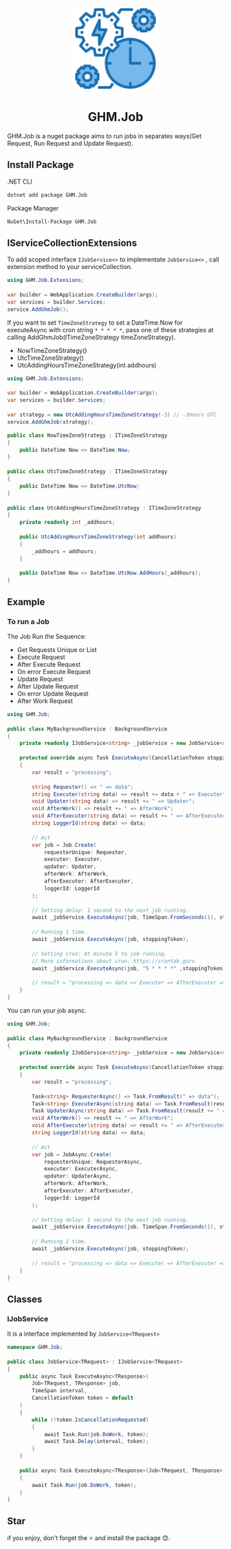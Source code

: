 <p align="center">
<img src="logo.png" alt="logo" width="200px"/>
</p>

<h1 align="center"> GHM.Job </h1>

GHM.Job is a nuget package aims to run jobs in separates ways(Get Request, Run Request and Update Request).

## Install Package

.NET CLI

```sh
dotnet add package GHM.Job
```

Package Manager

```sh
NuGet\Install-Package GHM.Job
```

## IServiceCollectionExtensions

To add scoped interface `IJobService<>` to implementate `JobService<>` , call extension method to your serviceCollection.

```csharp
using GHM.Job.Extensions;

var builder = WebApplication.CreateBuilder(args);
var services = builder.Services;
service.AddGhmJob();
```

If you want to set `TimeZoneStrategy` to set a DateTime.Now for executeAsync with cron string `* * * * *`, pass one of these strategies at calling AddGhmJob(ITimeZoneStrategy timeZoneStrategy).

- NowTimeZoneStrategy()
- UtcTimeZoneStrategy()
- UtcAddingHoursTimeZoneStrategy(int addhours)

```csharp
using GHM.Job.Extensions;

var builder = WebApplication.CreateBuilder(args);
var services = builder.Services;

var strategy = new UtcAddingHoursTimeZoneStrategy(-3) // -3Hours UTC
service.AddGhmJob(strategy);
```

```csharp
public class NowTimeZoneStrategy : ITimeZoneStrategy
{
    public DateTime Now => DateTime.Now;
}

public class UtcTimeZoneStrategy : ITimeZoneStrategy
{
    public DateTime Now => DateTime.UtcNow;
}

public class UtcAddingHoursTimeZoneStrategy : ITimeZoneStrategy
{
    private readonly int _addhours;

    public UtcAddingHoursTimeZoneStrategy(int addhours)
    {
        _addhours = addhours;
    }

    public DateTime Now => DateTime.UtcNow.AddHours(_addhours);
}
```

## Example

### To run a Job

The Job Run the Sequence:

- Get Requests Unique or List
- Execute Request
- After Execute Request
- On error Execute Request
- Update Request
- After Update Request
- On error Update Request
- After Work Request

```csharp
using GHM.Job;

public class MyBackgroundService : BackgroundService
{
    private readonly IJobService<string> _jobService = new JobService<string>();

    protected override async Task ExecuteAsync(CancellationToken stoppingToken)
    {
        var result = "processing";

        string Requester() => " => data";
        string Executer(string data) => result += data + " => Executer";
        void Updater(string data) => result += " => Updater";
        void AfterWork() => result += " => AfterWork";
        void AfterExecuter(string data) => result += " => AfterExecuter";
        string LoggerId(string data) => data;

        // Act
        var job = Job.Create(
            requesterUnique: Requester,
            executer: Executer,
            updater: Updater,
            afterWork: AfterWork,
            afterExecuter: AfterExecuter,
            loggerId: LoggerId
        );

        // Setting delay: 1 second to the next job running.
        await _jobService.ExecuteAsync(job, TimeSpan.FromSeconds(1), stoppingToken);

        // Running 1 time.
        await _jobService.ExecuteAsync(job, stoppingToken);

        // Setting cron: At minute 5 to job running.
        // More informations about cron. https://crontab.guru
        await _jobService.ExecuteAsync(job, "5 * * * *" ,stoppingToken);

        // result = "processing => data => Executer => AfterExecuter => Updater => AfterWork"
    }
}
```

You can run your job async.

```csharp
using GHM.Job;

public class MyBackgroundService : BackgroundService
{
    private readonly IJobService<string> _jobService = new JobService<string>();

    protected override async Task ExecuteAsync(CancellationToken stoppingToken)
    {
        var result = "processing";

        Task<string> RequesterAsync() => Task.FromResult(" => data");
        Task<string> ExecuterAsync(string data) => Task.FromResult(result += data + " => Executer");
        Task UpdaterAsync(string data) => Task.FromResult(result += " => Updater");
        void AfterWork() => result += " => AfterWork";
        void AfterExecuter(string data) => result += " => AfterExecuter";
        string LoggerId(string data) => data;

        // Act
        var job = JobAsync.Create(
            requesterUnique: RequesterAsync,
            executer: ExecuterAsync,
            updater: UpdaterAsync,
            afterWork: AfterWork,
            afterExecuter: AfterExecuter,
            loggerId: LoggerId
        );

        // Setting delay: 1 second to the next job running.
        await _jobService.ExecuteAsync(job, TimeSpan.FromSeconds(1), stoppingToken);

        // Running 1 time.
        await _jobService.ExecuteAsync(job, stoppingToken);

        // result = "processing => data => Executer => AfterExecuter => Updater => AfterWork"
    }
}
```

## Classes

### IJobService

It is a interface implemented by `JobService<TRequest>`

```csharp
namespace GHM.Job;

public class JobService<TRequest> : IJobService<TRequest>
{
    public async Task ExecuteAsync<TResponse>(
        Job<TRequest, TResponse> job,
        TimeSpan interval,
        CancellationToken token = default
    )
    {
        while (!token.IsCancellationRequested)
        {
            await Task.Run(job.DoWork, token);
            await Task.Delay(interval, token);
        }
    }

    public async Task ExecuteAsync<TResponse>(Job<TRequest, TResponse> job, CancellationToken token = default)
    {
        await Task.Run(job.DoWork, token);
    }
}
```

## Star

if you enjoy, don't forget the ⭐ and install the package 😊.

